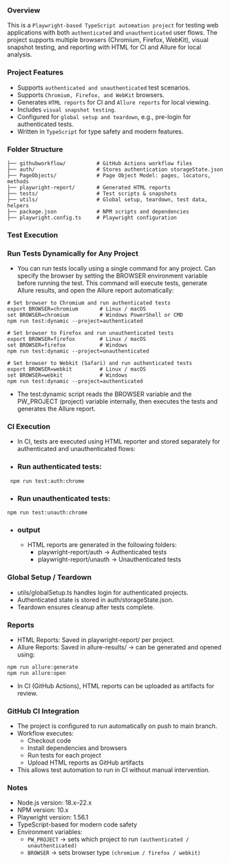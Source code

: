 ###  Overview ###
This is a `Playwright-based TypeScript automation project` for testing web applications with both `authenticated` and `unauthenticated` user flows. The project supports multiple browsers (Chromium, Firefox, WebKit), visual snapshot testing, and reporting with HTML for CI and Allure for local analysis.

### Project Features ###
- Supports `authenticated and unauthenticated` test scenarios.
- Supports `Chromium, Firefox, and WebKit` browsers.
- Generates `HTML reports` for CI and `Allure reports` for local viewing.
- Includes `visual snapshot testing`.
- Configured for `global setup and teardown`, e.g., pre-login for authenticated tests.
- Written in `TypeScript` for type safety and modern features.

### Folder Structure ###
```
├── githubworkflow/          # GitHub Actions workflow files
├── auth/                    # Stores authentication storageState.json
├── PageObjects/             # Page Object Model: pages, locators, methods
├── playwright-report/       # Generated HTML reports
├── tests/                   # Test scripts & snapshots
├── utils/                   # Global setup, teardown, test data, helpers
├── package.json             # NPM scripts and dependencies
├── playwright.config.ts     # Playwright configuration

```
### Test Execution ###
 ### Run Tests Dynamically for Any Project ###
  - You can run tests locally using a single command for any project. Can specify the browser by setting the BROWSER environment variable before running the test. This command will execute tests, generate Allure results, and open the Allure report automatically:
  ```
  # Set browser to Chromium and run authenticated tests
export BROWSER=chromium       # Linux / macOS
set BROWSER=chromium          # Windows PowerShell or CMD
npm run test:dynamic --project=authenticated

# Set browser to Firefox and run unauthenticated tests
export BROWSER=firefox        # Linux / macOS
set BROWSER=firefox           # Windows
npm run test:dynamic --project=unauthenticated

# Set browser to Webkit (Safari) and run authenticated tests
export BROWSER=webkit         # Linux / macOS
set BROWSER=webkit            # Windows
npm run test:dynamic --project=authenticated

```
  -  The test:dynamic script reads the BROWSER variable and the PW_PROJECT (project) variable internally, then executes the tests and generates the Allure report.
### CI Execution ###
  -  In CI, tests are executed using HTML reporter and stored separately for authenticated and unauthenticated flows:
  -  ### Run authenticated tests: ###
   ```
    npm run test:auth:chrome
   ```
   - ### Run unauthenticated tests: ###
   ```
  npm run test:unauth:chrome
   ```
   - ### output ###
      -  HTML reports are generated in the following folders:
         - playwright-report/auth → Authenticated tests
         - playwright-report/unauth → Unauthenticated tests 
### Global Setup / Teardown ### 
- utils/globalSetup.ts handles login for authenticated projects.
- Authenticated state is stored in auth/storageState.json.
- Teardown ensures cleanup after tests complete.
### Reports ### 
- HTML Reports: Saved in playwright-report/ per project.
- Allure Reports: Saved in allure-results/ → can be generated and opened using:
```
npm run allure:generate
npm run allure:open
```
- In CI (GitHub Actions), HTML reports can be uploaded as artifacts for review.
### GitHub CI Integration ### 
- The project is configured to run automatically on push to main branch.
- Workflow executes:
     - Checkout code
     - Install dependencies and browsers
     - Run tests for each project
     - Upload HTML reports as GitHub artifacts
- This allows test automation to run in CI without manual intervention.
### Notes ###
- Node.js version: 18.x–22.x
- NPM version: 10.x
- Playwright version: 1.56.1
- TypeScript-based for modern code safety
- Environment variables:
  -  `PW_PROJECT` → sets which project to run `(authenticated / unauthenticated)`
  -  `BROWSER` → sets browser type `(chromium / firefox / webkit)`

